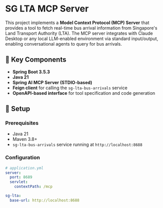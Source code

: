 # SG LTA MCP Server

This project implements a **Model Context Protocol (MCP) Server** that provides a tool to fetch real-time bus arrival information from Singapore's Land Transport Authority (LTA). The MCP server integrates with Claude Desktop or any local LLM-enabled environment via standard input/output, enabling conversational agents to query for bus arrivals.

## 🧩 Key Components

- **Spring Boot 3.5.3**
- **Java 21**
- **Spring AI MCP Server (STDIO-based)**
- **Feign client** for calling the `sg-lta-bus-arrivals` service
- **OpenAPI-based interface** for tool specification and code generation

## 🔧 Setup

### Prerequisites

- Java 21
- Maven 3.8+
- `sg-lta-bus-arrivals` service running at `http://localhost:8688`

### Configuration

```yaml
# application.yml
server:
  port: 8689
  servlet:
    contextPath: /mcp

sg-lta:
  base-url: http://localhost:8688
